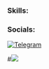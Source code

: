 ### Skills:

### Socials:
[![Telegram](https://img.shields.io/badge/-Telegram-090909?style=for-the-badge&logo=telegram&logoColor=27A0D9)](https://t.me/twisterraze666)

#![](https://komarev.com/ghpvc/?username=twisterraze666&color=brightgreen)

